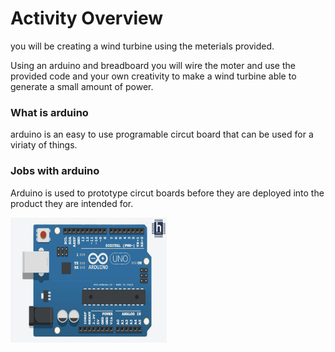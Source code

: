 # Activity Overview 

you will be creating a wind turbine using the meterials provided.

Using an arduino and breadboard you will wire the moter and use the provided code and your own creativity to make a wind turbine able to generate a small amount of power.

### What is arduino
arduino is an easy to use programable circut board that can be used for a viriaty of things. <Br>

### Jobs with arduino
Arduino is used to prototype circut boards before they are deployed into the product they are intended for. <br> 

<img src="/images/Arduino UNO.png" alt="Arduino" width="250" height="200">